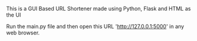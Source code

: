 This is a GUI Based URL Shortener made using Python, Flask and HTML as the UI

Run the main.py file and then open this URL 'http://127.0.0.1:5000' in any web browser.

